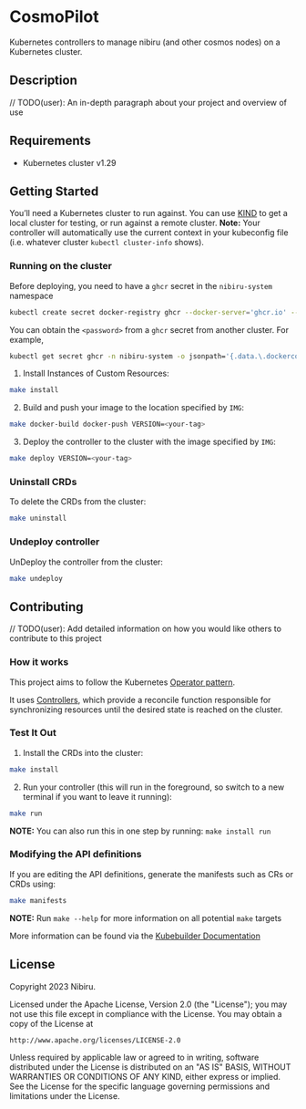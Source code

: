 # CosmoPilot
Kubernetes controllers to manage nibiru (and other cosmos nodes) on a Kubernetes cluster.

## Description
// TODO(user): An in-depth paragraph about your project and overview of use

## Requirements
* Kubernetes cluster v1.29

## Getting Started
You’ll need a Kubernetes cluster to run against. You can use [KIND](https://sigs.k8s.io/kind) to get a local cluster for testing, or run against a remote cluster.
**Note:** Your controller will automatically use the current context in your kubeconfig file (i.e. whatever cluster `kubectl cluster-info` shows).

### Running on the cluster

Before deploying, you need to have a `ghcr` secret in the `nibiru-system` namespace

```sh
kubectl create secret docker-registry ghcr --docker-server='ghcr.io' --docker-email='devops@nibiru.org' --docker-username='nibibot' --docker-password='<password>' --namespace='nibiru-system'
```

You can obtain the `<password>` from a `ghcr` secret from another cluster. For example,

```sh
kubectl get secret ghcr -n nibiru-system -o jsonpath='{.data.\.dockerconfigjson}' | base64 --decode
```

1. Install Instances of Custom Resources:

```sh
make install
```

2. Build and push your image to the location specified by `IMG`:

```sh
make docker-build docker-push VERSION=<your-tag>
```

3. Deploy the controller to the cluster with the image specified by `IMG`:

```sh
make deploy VERSION=<your-tag>
```

### Uninstall CRDs
To delete the CRDs from the cluster:

```sh
make uninstall
```

### Undeploy controller
UnDeploy the controller from the cluster:

```sh
make undeploy
```

## Contributing
// TODO(user): Add detailed information on how you would like others to contribute to this project

### How it works
This project aims to follow the Kubernetes [Operator pattern](https://kubernetes.io/docs/concepts/extend-kubernetes/operator/).

It uses [Controllers](https://kubernetes.io/docs/concepts/architecture/controller/),
which provide a reconcile function responsible for synchronizing resources until the desired state is reached on the cluster.

### Test It Out
1. Install the CRDs into the cluster:

```sh
make install
```

2. Run your controller (this will run in the foreground, so switch to a new terminal if you want to leave it running):

```sh
make run
```

**NOTE:** You can also run this in one step by running: `make install run`

### Modifying the API definitions
If you are editing the API definitions, generate the manifests such as CRs or CRDs using:

```sh
make manifests
```

**NOTE:** Run `make --help` for more information on all potential `make` targets

More information can be found via the [Kubebuilder Documentation](https://book.kubebuilder.io/introduction.html)

## License

Copyright 2023 Nibiru.

Licensed under the Apache License, Version 2.0 (the "License");
you may not use this file except in compliance with the License.
You may obtain a copy of the License at

    http://www.apache.org/licenses/LICENSE-2.0

Unless required by applicable law or agreed to in writing, software
distributed under the License is distributed on an "AS IS" BASIS,
WITHOUT WARRANTIES OR CONDITIONS OF ANY KIND, either express or implied.
See the License for the specific language governing permissions and
limitations under the License.

